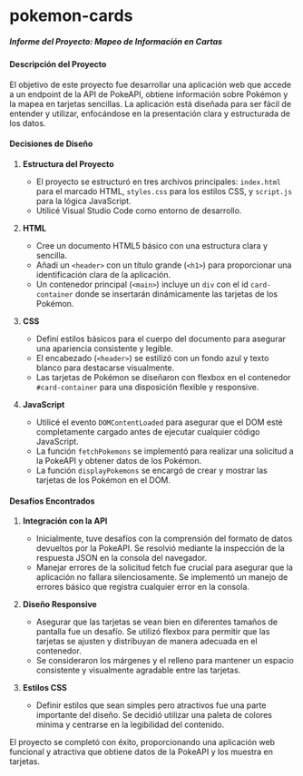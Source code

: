 # pokemon-cards
##### Informe del Proyecto: Mapeo de Información en Cartas

#### Descripción del Proyecto
El objetivo de este proyecto fue desarrollar una aplicación web que accede a un endpoint de la API de PokeAPI, obtiene información sobre Pokémon y la mapea en tarjetas sencillas. La aplicación está diseñada para ser fácil de entender y utilizar, enfocándose en la presentación clara y estructurada de los datos.

#### Decisiones de Diseño

1. **Estructura del Proyecto**
   - El proyecto se estructuró en tres archivos principales: `index.html` para el marcado HTML, `styles.css` para los estilos CSS, y `script.js` para la lógica JavaScript.
   - Utilicé Visual Studio Code como entorno de desarrollo.

2. **HTML**
   - Cree un documento HTML5 básico con una estructura clara y sencilla.
   - Añadí un `<header>` con un título grande (`<h1>`) para proporcionar una identificación clara de la aplicación.
   - Un contenedor principal (`<main>`) incluye un `div` con el id `card-container` donde se insertarán dinámicamente las tarjetas de los Pokémon.

3. **CSS**
   - Definí estilos básicos para el cuerpo del documento para asegurar una apariencia consistente y legible.
   - El encabezado (`<header>`) se estilizó con un fondo azul y texto blanco para destacarse visualmente.
   - Las tarjetas de Pokémon se diseñaron con flexbox en el contenedor `#card-container` para una disposición flexible y responsive.

4. **JavaScript**
   - Utilicé el evento `DOMContentLoaded` para asegurar que el DOM esté completamente cargado antes de ejecutar cualquier código JavaScript.
   - La función `fetchPokemons` se implementó para realizar una solicitud a la PokeAPI y obtener datos de los Pokémon.
   - La función `displayPokemons` se encargó de crear y mostrar las tarjetas de los Pokémon en el DOM.

#### Desafíos Encontrados

1. **Integración con la API**
   - Inicialmente, tuve desafíos con la comprensión del formato de datos devueltos por la PokeAPI. Se resolvió mediante la inspección de la respuesta JSON en la consola del navegador.
   - Manejar errores de la solicitud fetch fue crucial para asegurar que la aplicación no fallara silenciosamente. Se implementó un manejo de errores básico que registra cualquier error en la consola.

2. **Diseño Responsive**
   - Asegurar que las tarjetas se vean bien en diferentes tamaños de pantalla fue un desafío. Se utilizó flexbox para permitir que las tarjetas se ajusten y distribuyan de manera adecuada en el contenedor.
   - Se consideraron los márgenes y el relleno para mantener un espacio consistente y visualmente agradable entre las tarjetas.

3. **Estilos CSS**
   - Definir estilos que sean simples pero atractivos fue una parte importante del diseño. Se decidió utilizar una paleta de colores mínima y centrarse en la legibilidad del contenido.


El proyecto se completó con éxito, proporcionando una aplicación web funcional y atractiva que obtiene datos de la PokeAPI y los muestra en tarjetas.